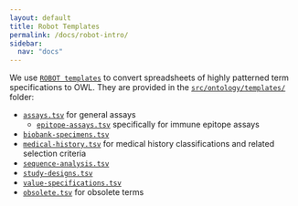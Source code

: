 ```yaml
---
layout: default
title: Robot Templates
permalink: /docs/robot-intro/
sidebar:
  nav: "docs"
---
```


We use [`ROBOT templates`](http://robot.obolibrary.org/template) to convert spreadsheets of highly patterned term specifications to OWL. They are provided in the [`src/ontology/templates/`](https://github.com/obi-ontology/obi/tree/master/src/ontology/templates) folder:

- [`assays.tsv`](https://github.com/obi-ontology/obi/tree/master/src/ontology/templates/assays.tsv) for general assays
    - [`epitope-assays.tsv`](https://github.com/obi-ontology/obi/tree/master/src/ontology/templates/epitope-assays.tsv) specifically for immune epitope assays
- [`biobank-specimens.tsv`](https://github.com/obi-ontology/obi/tree/master/src/ontology/templates/biobank-specimens.tsv)
- [`medical-history.tsv`](https://github.com/obi-ontology/obi/tree/master/src/ontology/templates/medical-history.tsv) for medical history classifications and related selection criteria
- [`sequence-analysis.tsv`](https://github.com/obi-ontology/obi/tree/master/src/ontology/templates/sequence-analysis.tsv)
- [`study-designs.tsv`](https://github.com/obi-ontology/obi/tree/master/src/ontology/templates/study-designs.tsv)
- [`value-specifications.tsv`](https://github.com/obi-ontology/obi/tree/master/src/ontology/templates/value-specifications.tsv)
- [`obsolete.tsv`](https://github.com/obi-ontology/obi/tree/master/src/ontology/templates/obsolete.tsv) for obsolete terms
